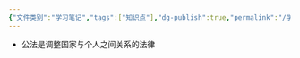 ```yaml
---
{"文件类别":"学习笔记","tags":["知识点"],"dg-publish":true,"permalink":"/学习笔记/知识点cheese/公法/","dgPassFrontmatter":true}
---
```


- 公法是调整国家与个人之间关系的法律